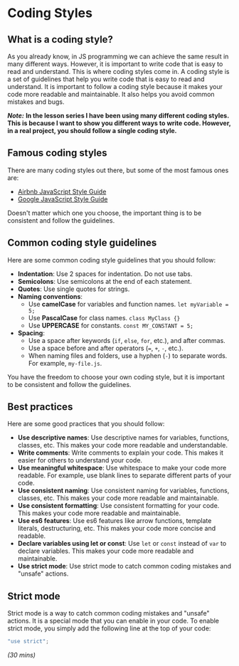 # Coding Styles

## What is a coding style?

As you already know, in JS programming we can achieve the same result in many different ways. However, it is important to write code that is easy to read and understand. This is where coding styles come in. A coding style is a set of guidelines that help you write code that is easy to read and understand. It is important to follow a coding style because it makes your code more readable and maintainable. It also helps you avoid common mistakes and bugs.

***Note:***
**In the lesson series I have been using many different coding styles. This is because I want to show you different ways to write code. However, in a real project, you should follow a single coding style.**

## Famous coding styles

There are many coding styles out there, but some of the most famous ones are:

- [Airbnb JavaScript Style Guide](https://github.com/airbnb/javascript)
- [Google JavaScript Style Guide](https://google.github.io/styleguide/jsguide.html)

Doesn't matter which one you choose, the important thing is to be consistent and follow the guidelines. 

## Common coding style guidelines

Here are some common coding style guidelines that you should follow:

- **Indentation**: Use 2 spaces for indentation. Do not use tabs.
- **Semicolons**: Use semicolons at the end of each statement.
- **Quotes**: Use single quotes for strings.
- **Naming conventions**: 
  - Use **camelCase** for variables and function names. `let myVariable = 5;`
  - Use **PascalCase** for class names. `class MyClass {}`
  - Use **UPPERCASE** for constants. `const MY_CONSTANT = 5;`
- **Spacing**: 
  - Use a space after keywords (`if`, `else`, `for`, etc.), and after commas.
  - Use a space before and after operators (`=`, `+`, `-`, etc.).
  - When naming files and folders, use a hyphen (`-`) to separate words. For example, `my-file.js`.

You have the freedom to choose your own coding style, but it is important to be consistent and follow the guidelines.

## Best practices

Here are some good practices that you should follow:

- **Use descriptive names**: Use descriptive names for variables, functions, classes, etc. This makes your code more readable and understandable.
- **Write comments**: Write comments to explain your code. This makes it easier for others to understand your code.
- **Use meaningful whitespace**: Use whitespace to make your code more readable. For example, use blank lines to separate different parts of your code.
- **Use consistent naming**: Use consistent naming for variables, functions, classes, etc. This makes your code more readable and maintainable.
- **Use consistent formatting**: Use consistent formatting for your code. This makes your code more readable and maintainable.
- **Use es6 features**: Use es6 features like arrow functions, template literals, destructuring, etc. This makes your code more concise and readable.
- **Declare variables using let or const**: Use `let` or `const` instead of `var` to declare variables. This makes your code more readable and maintainable.
- **Use strict mode**: Use strict mode to catch common coding mistakes and "unsafe" actions.

## Strict mode

Strict mode is a way to catch common coding mistakes and "unsafe" actions. It is a special mode that you can enable in your code. To enable strict mode, you simply add the following line at the top of your code:

```javascript
"use strict";
```

*(30 mins)*